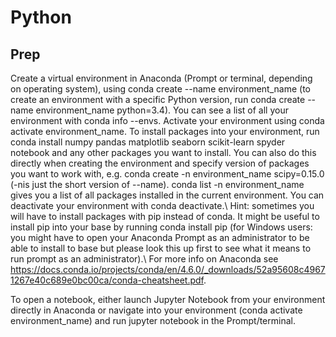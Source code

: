 # Python

## Prep 
Create a virtual environment in Anaconda (Prompt or terminal, depending on operating system), using conda create --name environment_name (to create an environment with a specific Python version, run conda create --name environment_name python=3.4). You can see a list of all your environment with conda info --envs. Activate your environment using conda activate environment_name. To install packages into your environment, run conda install numpy pandas matplotlib seaborn scikit-learn spyder notebook and any other packages you want to install. You can also do this directly when creating the environment and specify version of packages you want to work with, e.g. conda create -n environment_name scipy=0.15.0 (-nis just the short version of --name). conda list -n environment_name gives you a list of all packages installed in the current environment. You can deactivate your environment with conda deactivate.\ Hint: sometimes you will have to install packages with pip instead of conda. It might be useful to install pip into your base by running conda install pip (for Windows users: you might have to open your Anaconda Prompt as an administrator to be able to install to base but please look this up first to see what it means to run prompt as an administrator).\ For more info on Anaconda see https://docs.conda.io/projects/conda/en/4.6.0/_downloads/52a95608c49671267e40c689e0bc00ca/conda-cheatsheet.pdf.

To open a notebook, either launch Jupyter Notebook from your environment directly in Anaconda or navigate into your environment (conda activate environment_name) and run jupyter notebook in the Prompt/terminal.
